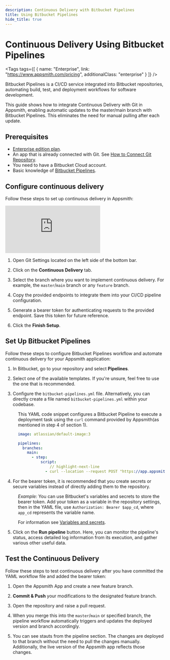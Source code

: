 ```yaml
---
description: Continuous Delivery with Bitbucket Pipelines
title: Using Bitbucket Pipelines
hide_title: true
---
```


<!-- vale off -->

<div className="tag-wrapper">
 <h1>Continuous Delivery Using Bitbucket Pipelines</h1>

<Tags
tags={[
{ name: "Enterprise", link: "https://www.appsmith.com/pricing", additionalClass: "enterprise" }
]}
/>

</div>

<!-- vale on -->

Bitbucket Pipelines is a CI/CD service integrated into Bitbucket repositories, automating build, test, and deployment workflows for software development.

This guide shows how to integrate Continuous Delivery with Git in Appsmith, enabling automatic updates to the master/main branch with Bitbucket Pipelines. This eliminates the need for manual pulling after each update.

## Prerequisites

* [Enterprise edition plan](https://www.appsmith.com/pricing).
* An app that is already connected with Git. See [How to Connect Git Repository](/advanced-concepts/version-control-with-git/connecting-to-git-repository).
* You need to have a Bitbucket Cloud account.
* Basic knowledge of [Bitbucket Pipelines](https://support.atlassian.com/bitbucket-cloud/docs/get-started-with-bitbucket-pipelines/).

## Configure continuous delivery

Follow these steps to set up continuous delivery in Appsmith:


<div style={{ position: "relative", paddingBottom: "calc(50.520833333333336% + 41px)", height: "0", width: "100%" }}>
  <iframe src="https://demo.arcade.software/qyXQyJVooFHKHPPyqfvU?embed" frameborder="0" loading="lazy" webkitallowfullscreen mozallowfullscreen allowfullscreen style={{ position: "absolute", top: "0", left: "0", width: "100%", height: "100%", colorScheme: "light" }} title="Appsmith | Connect Data">
  </iframe>
</div>


1. Open Git Settings located on the left side of the bottom bar.

2. Click on the **Continuous Delivery** tab.

3. Select the branch where you want to implement continuous delivery. For example, the `master`/`main` branch or any `feature` branch.

4. Copy the provided endpoints to integrate them into your CI/CD pipeline configuration. 

5. Generate a bearer token for authenticating requests to the provided endpoint. Save this token for future reference.

6. Click the **Finish Setup**.


## Set Up Bitbucket Pipelines

Follow these steps to configure Bitbucket Pipelines workflow and automate continuous delivery for your Appsmith application:

1. In Bitbucket, go to your repository and select **Pipelines**.

2. Select one of the available templates. If you're unsure, feel free to use the one that is recommended.

3. Configure the `bitbucket-pipelines.yml` file. Alternatively, you can directly create a file named `bitbucket-pipelines.yml` within your codebase.


<dd>

This YAML code snippet configures a Bitbucket Pipeline to execute a deployment task using the `curl` command provided by Appsmith(as mentioned in step 4 of section 1).

```yaml
image: atlassian/default-image:3

pipelines: 
  branches:
    main:
      - step:
          script:
              // highlight-next-line
            - curl --location --request POST "https://app.appsmith.com/api/v1/git/deploy/app/660f7b?branchName=main" --header "Authorization: Bearer <bearer token>"
```

</dd>


4. For the bearer token, it is recommended that you create secrets or secure variables instead of directly adding them to the repository. 


<dd>


*Example:* You can use Bitbucket's variables and secrets to store the bearer token. Add your token as a variable in the repository settings, then in the YAML file, use `Authorization: Bearer $app_cd`, where `app_cd` represents the variable name.


For information see [Variables and secrets](https://support.atlassian.com/bitbucket-cloud/docs/variables-and-secrets/).
</dd>

5. Click on the **Run pipeline** button. Here, you can monitor the pipeline's status, access detailed log information from its execution, and gather various other useful data.



## Test the Continuous Delivery

Follow these steps to test continuous delivery after you have committed the YAML workflow file and added the bearer token:

1. Open the Appsmith App and create a new feature branch.

2. **Commit & Push** your modifications to the designated feature branch.

3. Open the repository and raise a pull request.

4. When you merge this into the `master`/`main` or specified branch, the pipeline workflow automatically triggers and updates the deployed version and branch accordingly.

5. You can see stauts from the pipeline section. 
The changes are deployed to that branch without the need to pull the changes manually. Additionally, the live version of the Appsmith app reflects those changes. 









